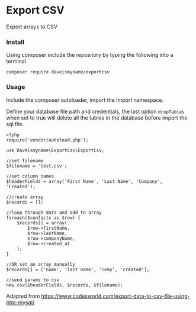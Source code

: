 # Export CSV
Export arrays to CSV

### Install

Using composer include the repository by typing the following into a terminal

```
composer require daveismyname/exportcsv
```

### Usage

Include the composer autoloader, import the Import namespace.

Define your database file path and credentials, the last option `dropTables` when set to true will delete all the tables in the database before import the sql file.

```
<?php
require('vendor/autoload.php');

use Daveismyname\ExportCsv\ExportCsv;

//set filename
$filename = 'test.csv';

//set column names
$headerFields = array('First Name', 'Last Name', 'Company', 'Created');

//create array
$records = [];

//loop through data and add to array
foreach($contacts as $row) {
    $records[] = array(
        $row->firstName, 
        $row->lastName, 
        $row->companyName, 
        $row->created_at
    );
}

//OR set an array manually
$records[] = ['name', 'last name', 'comy', 'created'];

//send params to csv 
new csv($headerFields, $records, $filename);
```

Adapted from https://www.codexworld.com/export-data-to-csv-file-using-php-mysql/
